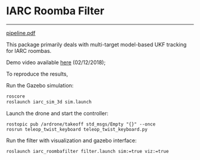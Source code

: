 # IARC Roomba Filter
---

[pipeline.pdf](./figures/pipeline.pdf)

This package primarily deals with multi-target model-based UKF tracking for IARC roombas.

Demo video available [here](https://www.youtube.com/watch?v=vEf5ihOr4Sg) (02/12/2018);

To reproduce the results,

Run the Gazebo simulation:

```bash
roscore
roslaunch iarc_sim_3d sim.launch
```

Launch the drone and start the controller:

```
rostopic pub /ardrone/takeoff std_msgs/Empty "{}" --once
rosrun teleop_twist_keyboard teleop_twist_keyboard.py
```

Run the filter with visualization and gazebo interface:

```
roslaunch iarc_roombafilter filter.launch sim:=true viz:=true
```

